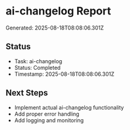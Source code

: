 # ai-changelog Report

Generated: 2025-08-18T08:08:06.301Z

## Status
- Task: ai-changelog
- Status: Completed
- Timestamp: 2025-08-18T08:08:06.301Z

## Next Steps
- Implement actual ai-changelog functionality
- Add proper error handling
- Add logging and monitoring
